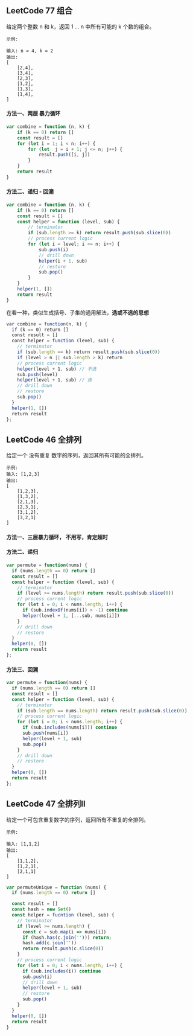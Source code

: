 <h2 id='1'>LeetCode 77 组合</h2>
给定两个整数 n 和 k，返回 1 ... n 中所有可能的 k 个数的组合。

    示例:

    输入: n = 4, k = 2
    输出:
    [
        [2,4],
        [3,4],
        [2,3],
        [1,2],
        [1,3],
        [1,4],
    ]

#### 方法一、两层 暴力循环

```javascript
var combine = function (n, k) {
    if (k == 0) return []
    const result = []
    for (let i = 1; i < n; i++) {
        for (let  j = i + 1; j <= n; j++) {
            result.push([i, j])
        }
    }
    return result
}
```

#### 方法二、递归 - 回溯

```javascript
var combine = function (n, k) {
    if (k == 0) return []
    const result = []
    const helper = function (level, sub) {
        // terminator
        if (sub.length >= k) return result.push(sub.slice(0))
        // process current logic
        for (let i = level; i <= n; i++) {
            sub.push(i)
            // drill down
            helper(i + 1, sub)
            // restore
            sub.pop()
        }
    }
    helper(1, [])
    return result
}
```

在看一种，类似生成括号、子集的通用解法，**选或不选的思想**

```javascript
var combine = function(n, k) {
  if (k == 0) return []
  const result = []
  const helper = function (level, sub) {
    // terminator
    if (sub.length == k) return result.push(sub.slice(0))
    if (level > n || sub.length > k) return
    // process current logic
    helper(level + 1, sub) // 不选
    sub.push(level)
    helper(level + 1, sub) // 选
    // drill down
    // restore
    sub.pop()
  }
  helper(1, [])
  return result
};
```

<h2 id="2">LeetCode 46 全排列</h2>
给定一个 没有重复 数字的序列，返回其所有可能的全排列。

    示例:
    输入: [1,2,3]
    输出:
    [
        [1,2,3],
        [1,3,2],
        [2,1,3],
        [2,3,1],
        [3,1,2],
        [3,2,1]
    ]

#### 方法一、三层暴力循环， 不用写，肯定超时

#### 方法二、递归

```javascript
var permute = function(nums) {
  if (nums.length == 0) return []
  const result = []
  const helper = function (level, sub) {
    // terminator
    if (level >= nums.length) return result.push(sub.slice(0))
    // process current logic
    for (let i = 0; i < nums.length; i++) {
      if (sub.indexOf(nums[i]) > -1) continue
      helper(level + 1, [...sub, nums[i]])
    }
    // drill down
    // restore
  }
  helper(0, [])
  return result
};
```

#### 方法三、回溯

```javascript
var permute = function(nums) {
  if (nums.length == 0) return []
  const result = []
  const helper = function (level, sub) {
    // terminator
    if (sub.length == nums.length) return result.push(sub.slice(0))
    // process current logic
    for (let i = 0; i < nums.length; i++) {
      if (sub.includes(nums[i])) continue
      sub.push(nums[i])
      helper(level + 1, sub)
      sub.pop()
    }
    // drill down
    // restore
  }
  helper(0, [])
  return result
};
```

<h2 id="3">LeetCode 47 全排列II</h2>

给定一个可包含重复数字的序列，返回所有不重复的全排列。

    示例:

    输入: [1,1,2]
    输出:
    [
        [1,1,2],
        [1,2,1],
        [2,1,1]
    ]

```javascript
var permuteUnique = function (nums) {
  if (nums.length == 0) return []

  const result = []
  const hash = new Set()
  const helper = fucntion (level, sub) {
    // terminator
    if (level >= nums.length) {
      const c = sub.map(i => nums[i])
      if (hash.has(c.join(''))) return;
      hash.add(c.join(''))
      return result.push(c.slice(0))
    }
    // process current logic
    for (let i = 0; i < nums.length; i++) {
      if (sub.includes(i)) continue
      sub.push(i)
      // drill down
      helper(level + 1, sub)
      // restore
      sub.pop()
    }
  }
  helper(0, [])
  return result
}
```
